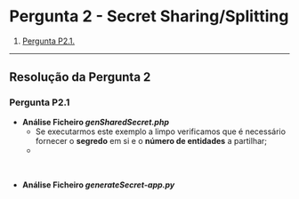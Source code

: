 # Pergunta 2 - Secret Sharing/Splitting

1. [Pergunta P2.1.](#pergunta-p21)

---

## Resolução da Pergunta 2

### Pergunta P2.1

- **Análise Ficheiro *genSharedSecret.php***
  - Se executarmos este exemplo a limpo verificamos que é necessário fornecer o **segredo** em si e o **número de entidades** a partilhar;
  - 

<br/>

- **Análise Ficheiro *generateSecret-app.py***